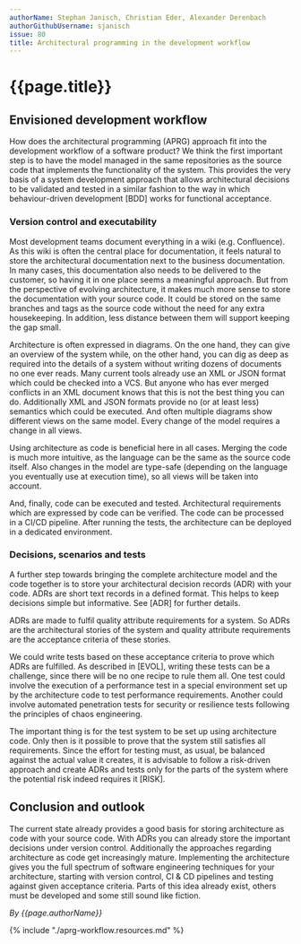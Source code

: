 ```yaml
---
authorName: Stephan Janisch, Christian Eder, Alexander Derenbach
authorGithubUsername: sjanisch
issue: 80
title: Architectural programming in the development workflow
---
```

# {{page.title}}


## Envisioned development workflow

How does the architectural programming (APRG) approach fit into the development workflow of a software product? We think the first important step is to have the model managed in the same repositories as the source code that implements the functionality of the system. This provides the very basis of a system development approach that allows architectural decisions to be validated and tested in a similar fashion to the way in which behaviour-driven development [BDD] works for functional acceptance.

### Version control and executability

Most development teams document everything in a wiki (e.g. Confluence). As this wiki is often the central place for documentation, it feels natural to store the architectural documentation next to the business documentation. In many cases, this documentation also needs to be delivered to the customer, so having it in one place seems a meaningful approach. But from the perspective of evolving architecture, it makes much more sense to store the documentation with your source code. It could be stored on the same branches and tags as the source code without the need for any extra housekeeping. In addition, less distance between them will support keeping the gap small. 

Architecture is often expressed in diagrams. On the one hand, they can give an overview of the system while, on the other hand, you can dig as deep as required into the details of a system without writing dozens of documents no one ever reads. Many current tools already use an XML or JSON format which could be checked into a VCS. But anyone who has ever merged conflicts in an XML document knows that this is not the best thing you can do. Additionally XML and JSON formats provide no (or at least less) semantics which could be executed. And often multiple diagrams show different views on the same model. Every change of the model requires a change in all views. 
 
Using architecture as code is beneficial here in all cases. Merging the code is much more intuitive, as the language can be the same as the source code itself. Also changes in the model are type-safe (depending on the language you eventually use at execution time), so all views will be taken into account. 

And, finally, code can be executed and tested. Architectural requirements which are expressed by code can be verified. The code can be processed in a CI/CD pipeline. After running the tests, the architecture can be deployed in a dedicated environment. 

### Decisions, scenarios and tests

A further step towards bringing the complete architecture model and the code together is to store your architectural decision records (ADR) with your code. ADRs are short text records in a defined format. This helps to keep decisions simple but informative. See [ADR] for further details.

ADRs are made to fulfil quality attribute requirements for a system. So ADRs are the architectural stories of the system and quality attribute requirements are the acceptance criteria of these stories. 

We could write tests based on these acceptance criteria to prove which ADRs are fulfilled. As described in [EVOL], writing these tests can be a challenge, since there will be no one recipe to rule them all. One test could involve the execution of a performance test in a special environment set up by the architecture code to test performance requirements. Another could involve automated penetration tests for security or resilience tests following the principles of chaos engineering. 

The important thing is for the test system to be set up using architecture code. Only then is it possible to prove that the system still satisfies all requirements. Since the effort for testing must, as usual, be balanced against the actual value it creates, it is advisable to follow a risk-driven approach and create ADRs and tests only for the parts of the system where the potential risk indeed requires it [RISK]. 

## Conclusion and outlook
The current state already provides a good basis for storing architecture as code with your source code. With ADRs you can already store the important decisions under version control. Additionally the approaches regarding architecture as code get increasingly mature. Implementing the architecture gives you the full spectrum of software engineering techniques for your architecture, starting with version control, CI & CD pipelines and testing against given acceptance criteria. Parts of this idea already exist, others must be developed and some still sound like fiction.

*By {{page.authorName}}*


{% include "./aprg-workflow.resources.md" %}
